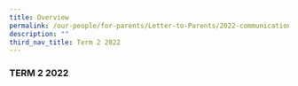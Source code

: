 ```yaml
---
title: Overview
permalink: /our-people/for-parents/Letter-to-Parents/2022-communications/Term-2-2022/overview
description: ""
third_nav_title: Term 2 2022
---
```

### TERM 2 2022
